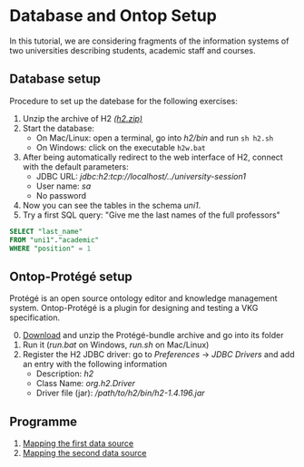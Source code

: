# Database and Ontop Setup

In this tutorial, we are considering fragments of the information systems
of two universities describing students, academic staff and courses.

## Database setup

Procedure to set up the datebase for the following exercises:

1. Unzip the archive of H2 [*(h2.zip)*](../h2.zip)
2. Start the database:
   * On Mac/Linux: open a terminal, go into *h2/bin* and run `sh h2.sh`
   * On Windows: click on the executable `h2w.bat`
3. After being automatically redirect to the web interface of H2, connect with the default parameters:
     * JDBC URL:  *jdbc:h2:tcp://localhost/../university-session1*
     * User name: *sa*
     * No password
4. Now you can see the tables in the schema *uni1*.
5. Try a first SQL query: "Give me the last names of the full professors"

```sql
SELECT "last_name"
FROM "uni1"."academic"
WHERE "position" = 1
```

## Ontop-Protégé setup

Protégé is an open source ontology editor and knowledge management system. Ontop-Protégé is a plugin for designing and testing a VKG specification.

0. [Download](https://sourceforge.net/projects/ontop4obda/files/ontop-3.0.0/ontop-protege-bundle-3.0.0.zip/download) and unzip the Protégé-bundle archive and go into its folder
1. Run it (*run.bat* on Windows, *run.sh* on Mac/Linux)
2. Register the H2 JDBC driver: go to *Preferences* -> *JDBC Drivers* and add an entry with the following information
     * Description: *h2*
     * Class Name: *org.h2.Driver*
     * Driver file (jar): */path/to/h2/bin/h2-1.4.196.jar*

## Programme


 1. [Mapping the first data source](university-1.md)
 2. [Mapping the second data source](university-2.md)
